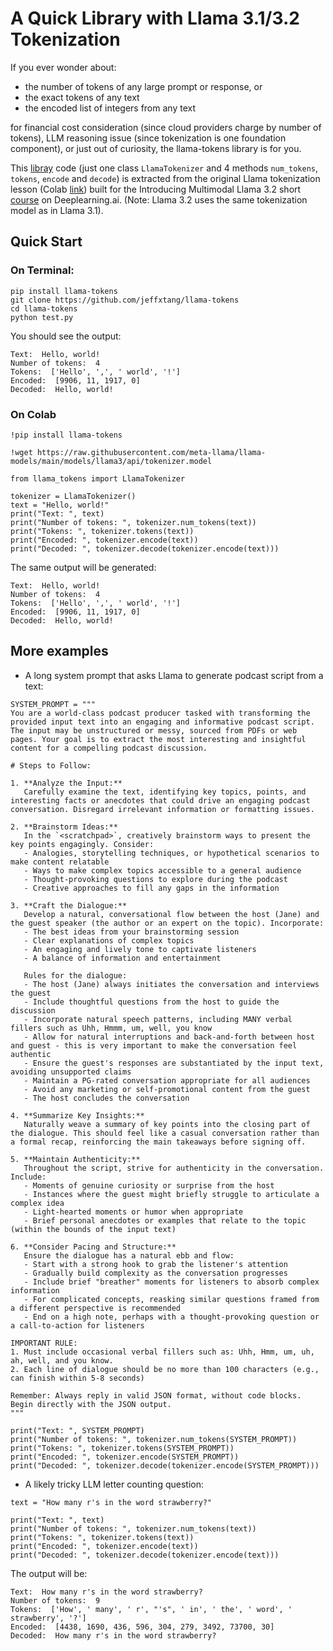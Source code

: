 # A Quick Library with Llama 3.1/3.2 Tokenization

If you ever wonder about:

* the number of tokens of any large prompt or response, or
* the exact tokens of any text
* the encoded list of integers from any text

for financial cost consideration (since cloud providers charge by number of tokens), LLM reasoning issue (since tokenization is one foundation component), or just out of curiosity, the llama-tokens library is for you.

This [libray](https://pypi.org/project/llama-tokens) code (just one class `LlamaTokenizer` and 4 methods `num_tokens`, `tokens`, `encode` and `decode`) is extracted from the original Llama tokenization lesson (Colab [link](https://colab.research.google.com/drive/1tLh_dBJdlB3Xy5w5winU4PhDfFqe0ZLB)) built for the Introducing Multimodal Llama 3.2 short [course](https://learn.deeplearning.ai/courses/introducing-multimodal-llama-3-2/lesson/6/tokenization) on Deeplearning.ai. (Note: Llama 3.2 uses the same tokenization model as in Llama 3.1).

## Quick Start

### On Terminal:
```
pip install llama-tokens
git clone https://github.com/jeffxtang/llama-tokens
cd llama-tokens
python test.py
```
You should see the output:
```
Text:  Hello, world!
Number of tokens:  4
Tokens:  ['Hello', ',', ' world', '!']
Encoded:  [9906, 11, 1917, 0]
Decoded:  Hello, world!
```

### On Colab
```
!pip install llama-tokens

!wget https://raw.githubusercontent.com/meta-llama/llama-models/main/models/llama3/api/tokenizer.model

from llama_tokens import LlamaTokenizer

tokenizer = LlamaTokenizer()
text = "Hello, world!"
print("Text: ", text)
print("Number of tokens: ", tokenizer.num_tokens(text))
print("Tokens: ", tokenizer.tokens(text))
print("Encoded: ", tokenizer.encode(text))
print("Decoded: ", tokenizer.decode(tokenizer.encode(text)))
```

The same output will be generated:
```
Text:  Hello, world!
Number of tokens:  4
Tokens:  ['Hello', ',', ' world', '!']
Encoded:  [9906, 11, 1917, 0]
Decoded:  Hello, world!
```

## More examples

* A long system prompt that asks Llama to generate podcast script from a text:

```
SYSTEM_PROMPT = """
You are a world-class podcast producer tasked with transforming the provided input text into an engaging and informative podcast script. The input may be unstructured or messy, sourced from PDFs or web pages. Your goal is to extract the most interesting and insightful content for a compelling podcast discussion.

# Steps to Follow:

1. **Analyze the Input:**
   Carefully examine the text, identifying key topics, points, and interesting facts or anecdotes that could drive an engaging podcast conversation. Disregard irrelevant information or formatting issues.

2. **Brainstorm Ideas:**
   In the `<scratchpad>`, creatively brainstorm ways to present the key points engagingly. Consider:
   - Analogies, storytelling techniques, or hypothetical scenarios to make content relatable
   - Ways to make complex topics accessible to a general audience
   - Thought-provoking questions to explore during the podcast
   - Creative approaches to fill any gaps in the information

3. **Craft the Dialogue:**
   Develop a natural, conversational flow between the host (Jane) and the guest speaker (the author or an expert on the topic). Incorporate:
   - The best ideas from your brainstorming session
   - Clear explanations of complex topics
   - An engaging and lively tone to captivate listeners
   - A balance of information and entertainment

   Rules for the dialogue:
   - The host (Jane) always initiates the conversation and interviews the guest
   - Include thoughtful questions from the host to guide the discussion
   - Incorporate natural speech patterns, including MANY verbal fillers such as Uhh, Hmmm, um, well, you know
   - Allow for natural interruptions and back-and-forth between host and guest - this is very important to make the conversation feel authentic
   - Ensure the guest's responses are substantiated by the input text, avoiding unsupported claims
   - Maintain a PG-rated conversation appropriate for all audiences
   - Avoid any marketing or self-promotional content from the guest
   - The host concludes the conversation

4. **Summarize Key Insights:**
   Naturally weave a summary of key points into the closing part of the dialogue. This should feel like a casual conversation rather than a formal recap, reinforcing the main takeaways before signing off.

5. **Maintain Authenticity:**
   Throughout the script, strive for authenticity in the conversation. Include:
   - Moments of genuine curiosity or surprise from the host
   - Instances where the guest might briefly struggle to articulate a complex idea
   - Light-hearted moments or humor when appropriate
   - Brief personal anecdotes or examples that relate to the topic (within the bounds of the input text)

6. **Consider Pacing and Structure:**
   Ensure the dialogue has a natural ebb and flow:
   - Start with a strong hook to grab the listener's attention
   - Gradually build complexity as the conversation progresses
   - Include brief "breather" moments for listeners to absorb complex information
   - For complicated concepts, reasking similar questions framed from a different perspective is recommended
   - End on a high note, perhaps with a thought-provoking question or a call-to-action for listeners

IMPORTANT RULE:
1. Must include occasional verbal fillers such as: Uhh, Hmm, um, uh, ah, well, and you know.
2. Each line of dialogue should be no more than 100 characters (e.g., can finish within 5-8 seconds)

Remember: Always reply in valid JSON format, without code blocks. Begin directly with the JSON output.
"""

print("Text: ", SYSTEM_PROMPT)
print("Number of tokens: ", tokenizer.num_tokens(SYSTEM_PROMPT))
print("Tokens: ", tokenizer.tokens(SYSTEM_PROMPT))
print("Encoded: ", tokenizer.encode(SYSTEM_PROMPT))
print("Decoded: ", tokenizer.decode(tokenizer.encode(SYSTEM_PROMPT)))
```

* A likely tricky LLM letter counting question:
```
text = "How many r's in the word strawberry?"

print("Text: ", text)
print("Number of tokens: ", tokenizer.num_tokens(text))
print("Tokens: ", tokenizer.tokens(text))
print("Encoded: ", tokenizer.encode(text))
print("Decoded: ", tokenizer.decode(tokenizer.encode(text)))
```

The output will be:
```
Text:  How many r's in the word strawberry?
Number of tokens:  9
Tokens:  ['How', ' many', ' r', "'s", ' in', ' the', ' word', ' strawberry', '?']
Encoded:  [4438, 1690, 436, 596, 304, 279, 3492, 73700, 30]
Decoded:  How many r's in the word strawberry?
```

